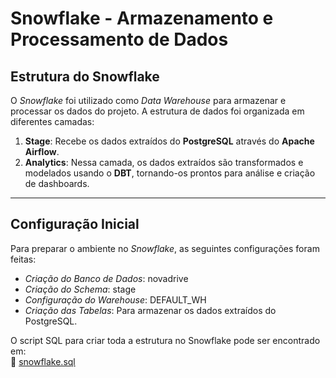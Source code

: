 # Snowflake - Armazenamento e Processamento de Dados

## Estrutura do Snowflake

O *Snowflake* foi utilizado como *Data Warehouse* para armazenar e processar os dados do projeto. A estrutura de dados foi organizada em diferentes camadas:

1. **Stage**: Recebe os dados extraídos do **PostgreSQL** através do **Apache Airflow**.
2. **Analytics**: Nessa camada, os dados extraídos são transformados e modelados usando o **DBT**, tornando-os prontos para análise e criação de dashboards.

---

## Configuração Inicial

Para preparar o ambiente no *Snowflake*, as seguintes configurações foram feitas:

- *Criação do Banco de Dados*: novadrive
- *Criação do Schema*: stage
- *Configuração do Warehouse*: DEFAULT_WH
- *Criação das Tabelas*: Para armazenar os dados extraídos do PostgreSQL.

O script SQL para criar toda a estrutura no Snowflake pode ser encontrado em:  
📂 [snowflake.sql](./sql/snowflake-script-sql.sql)
